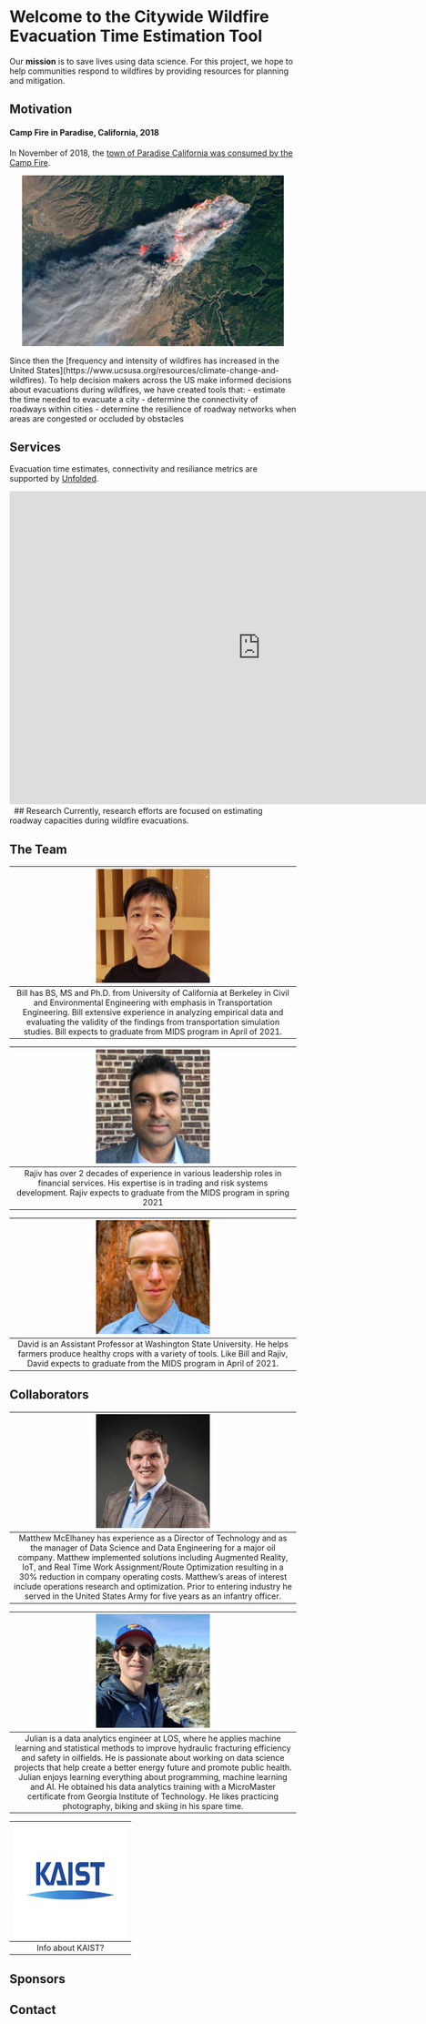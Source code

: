 # Welcome to the Citywide Wildfire Evacuation Time Estimation Tool

Our **mission** is to save lives using data science. For this project, we hope to help communities respond to wildfires by providing resources for planning and mitigation.

## Motivation

#### Camp Fire in Paradise, California, 2018
In November of 2018, the [town of Paradise California was consumed by the Camp Fire](https://en.wikipedia.org/wiki/Camp_Fire_(2018)#Timeline).
  <p align="center">
  <img width="460" height="300" src="Images/CampFire.jpg">
  </p>
Since then the [frequency and intensity of wildfires has increased in the United States](https://www.ucsusa.org/resources/climate-change-and-wildfires). To help decision makers across the US make informed decisions about evacuations during wildfires, we have created tools that:
  - estimate the time needed to evacuate a city
  - determine the connectivity of roadways within cities
  - determine the resilience of roadway networks when areas are congested or occluded by obstacles
  
## Services
Evacuation time estimates, connectivity and resiliance metrics are supported by [Unfolded](https://www.unfolded.ai/).
<iframe width="175%" height="550px" src="https://studio.unfolded.ai/public/ae438921-4fd0-471d-9c35-1ae853a8d123/embed" frameborder="0" allowfullscreen></iframe>&nbsp;    
## Research
Currently, research efforts are focused on estimating roadway capacities during wildfire evacuations.

## The Team

|<img src="Images/KC.jpg" height="200" width="200"/>|
|:--:| 
| Bill has BS, MS and Ph.D. from University of California at Berkeley in Civil and Environmental Engineering with emphasis in Transportation Engineering. Bill extensive experience in analyzing empirical data and evaluating the validity of the findings from transportation simulation studies. Bill expects to graduate from MIDS program in April of 2021. |

|<img src="Images/RN.JPG" height="200" width="200"/>|
|:--:| 
| Rajiv has over 2 decades of experience in various leadership roles in financial services. His expertise is in trading and risk systems development. Rajiv expects to graduate from the MIDS program in spring 2021 |

|<img src="Images/DLW.jpg" height="200" width="200"/>|
|:--:| 
| David is an Assistant Professor at Washington State University. He helps farmers produce healthy crops with a variety of tools. Like Bill and Rajiv, David expects to graduate from the MIDS program in April of 2021. |

## Collaborators

|<img src="Images/Matthew.jpg" height="200" width="200"/>|
|:--:| 
| Matthew McElhaney has experience as a Director of Technology and as the manager of Data Science and Data Engineering for a major oil company. Matthew implemented solutions including Augmented Reality, IoT, and Real Time Work Assignment/Route Optimization resulting in a 30% reduction in company operating costs. Matthew’s areas of interest include operations research and optimization. Prior to entering industry he served in the United States Army for five years as an infantry officer. |

|<img src="Images/Julian.jpg" height="200" width="200"/>|
|:--:| 
| Julian is a data analytics engineer at LOS, where he applies machine learning and statistical methods to improve hydraulic fracturing efficiency and safety in oilfields. He is passionate about working on data science projects that help create a better energy future and promote public health. Julian enjoys learning everything about programming, machine learning and AI. He obtained his data analytics training with a MicroMaster certificate from Georgia Institute of Technology. He likes practicing photography, biking and skiing in his spare time. |

|<img src="Images/KAIST.png" height="200" width="200"/>|
|:--:| 
| Info about KAIST? |

## Sponsors 

## Contact
 
